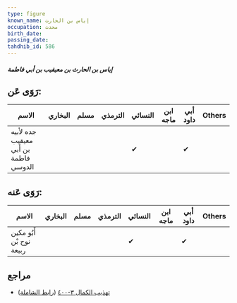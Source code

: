 ```yaml
---
type: figure
known_name: إياس بن الحارث
occupation: محدث
birth_date:
passing_date:
tahdhib_id: 586
---
```

##### إياس بن الحارث بن معيقيب بن أبي فاطمة

## رَوَى عَن:
| الاسم                                 | البخاري | مسلم | الترمذي | النسائي | ابن ماجه | أبي داود | Others |
| ------------------------------------- | ------- | ---- | ------- | ------- | -------- | -------- | ------ |
| جده لأبيه معيقيب بن أَبي فاطمة الدوسي |         |      |         | ✔       |          | ✔        |        |
## رَوَى عَنه:
| الاسم                    | البخاري | مسلم | الترمذي | النسائي | ابن ماجه | أبي داود | Others |
| ------------------------ | ------- | ---- | ------- | ------- | -------- | -------- | ------ |
| أَبُو مكين نوح بْن ربيعة |         |      |         | ✔       |          | ✔        |        |
## مراجع
- [تهذيب الكمال ٣-٤٠٠](obsidian://open?vault=Tahdhib-al-Kamal&file=Figures/٥٨٦-إياس%20بن%20الحارث%20بن%20معيقيب%20بن%20أبي%20فاطمة) ([رابط الشاملة](https://shamela.ws/book/3722/1414))
